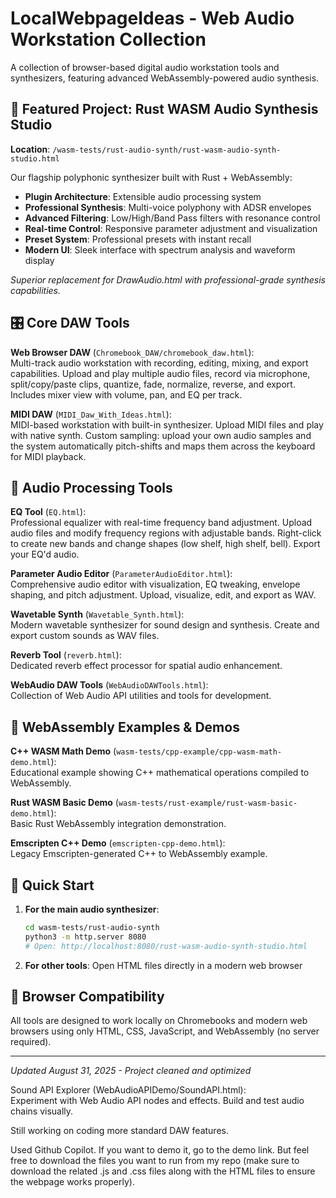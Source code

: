 # LocalWebpageIdeas - Web Audio Workstation Collection

A collection of browser-based digital audio workstation tools and synthesizers, featuring advanced WebAssembly-powered audio synthesis.

## 🎵 Featured Project: Rust WASM Audio Synthesis Studio

**Location**: `/wasm-tests/rust-audio-synth/rust-wasm-audio-synth-studio.html`

Our flagship polyphonic synthesizer built with Rust + WebAssembly:
- **Plugin Architecture**: Extensible audio processing system
- **Professional Synthesis**: Multi-voice polyphony with ADSR envelopes
- **Advanced Filtering**: Low/High/Band Pass filters with resonance control
- **Real-time Control**: Responsive parameter adjustment and visualization
- **Preset System**: Professional presets with instant recall
- **Modern UI**: Sleek interface with spectrum analysis and waveform display

*Superior replacement for DrawAudio.html with professional-grade synthesis capabilities.*

## 🎛️ Core DAW Tools

**Web Browser DAW** (`Chromebook_DAW/chromebook_daw.html`):  
Multi-track audio workstation with recording, editing, mixing, and export capabilities. Upload and play multiple audio files, record via microphone, split/copy/paste clips, quantize, fade, normalize, reverse, and export. Includes mixer view with volume, pan, and EQ per track.

**MIDI DAW** (`MIDI_Daw_With_Ideas.html`):  
MIDI-based workstation with built-in synthesizer. Upload MIDI files and play with native synth. Custom sampling: upload your own audio samples and the system automatically pitch-shifts and maps them across the keyboard for MIDI playback.

## 🔧 Audio Processing Tools

**EQ Tool** (`EQ.html`):  
Professional equalizer with real-time frequency band adjustment. Upload audio files and modify frequency regions with adjustable bands. Right-click to create new bands and change shapes (low shelf, high shelf, bell). Export your EQ'd audio.

**Parameter Audio Editor** (`ParameterAudioEditor.html`):  
Comprehensive audio editor with visualization, EQ tweaking, envelope shaping, and pitch adjustment. Upload, visualize, edit, and export as WAV.

**Wavetable Synth** (`Wavetable_Synth.html`):  
Modern wavetable synthesizer for sound design and synthesis. Create and export custom sounds as WAV files.

**Reverb Tool** (`reverb.html`):  
Dedicated reverb effect processor for spatial audio enhancement.

**WebAudio DAW Tools** (`WebAudioDAWTools.html`):  
Collection of Web Audio API utilities and tools for development.

## 🧪 WebAssembly Examples & Demos

**C++ WASM Math Demo** (`wasm-tests/cpp-example/cpp-wasm-math-demo.html`):  
Educational example showing C++ mathematical operations compiled to WebAssembly.

**Rust WASM Basic Demo** (`wasm-tests/rust-example/rust-wasm-basic-demo.html`):  
Basic Rust WebAssembly integration demonstration.

**Emscripten C++ Demo** (`emscripten-cpp-demo.html`):  
Legacy Emscripten-generated C++ to WebAssembly example.

## 🚀 Quick Start

1. **For the main audio synthesizer**:
   ```bash
   cd wasm-tests/rust-audio-synth
   python3 -m http.server 8080
   # Open: http://localhost:8080/rust-wasm-audio-synth-studio.html
   ```

2. **For other tools**: Open HTML files directly in a modern web browser

## 🎯 Browser Compatibility

All tools are designed to work locally on Chromebooks and modern web browsers using only HTML, CSS, JavaScript, and WebAssembly (no server required).

---
*Updated August 31, 2025 - Project cleaned and optimized*

Sound API Explorer (WebAudioAPIDemo/SoundAPI.html):  
Experiment with Web Audio API nodes and effects. Build and test audio chains visually.

Still working on coding more standard DAW features.

Used Github Copilot. If you want to demo it, go to the demo link. But feel free to download the files you want to run from my repo (make sure to download the related .js and .css files along with the HTML files to ensure the webpage works properly).

